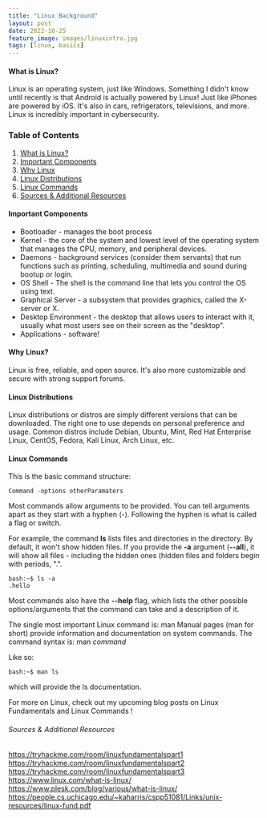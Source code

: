 ```yaml
---
title: "Linux Background"
layout: post
date: 2022-10-25
feature_image: images/linuxintro.jpg
tags: [linux, basics]
---
```


#### What is Linux?
Linux is an operating system, just like Windows. Something I didn't know until recently is that Android is actually powered by Linux! Just like iPhones are powered by iOS. It's also in cars, refrigerators, televisions, and more. Linux is incredibly important in cybersecurity.

<!--more-->

### Table of Contents
1. [What is Linux?](#what-is-linux)
2. [Important Components](#important-components)
3. [Why Linux](#why-linux)
4. [Linux Distributions](#linux-distributions)
5. [Linux Commands](#linux-commands)
6. [Sources & Additional Resources](#sources-additional-resources)



#### Important Components
- Bootloader - manages the boot process
- Kernel - the core of the system and lowest level of the operating system that manages the CPU, memory, and peripheral devices.
- Daemons - background services (consider them servants) that run functions such as printing, scheduling, multimedia and sound during bootup or login. 
- OS Shell - The shell is the command line that lets you control the OS using text. 
- Graphical Server - a subsystem that provides graphics, called the X-server or X.
- Desktop Environment - the desktop that allows users to interact with it, usually what most users see on their screen as the "desktop".
- Applications - software!



#### Why Linux?
Linux is free, reliable, and open source. It's also more customizable and secure with strong support forums.



#### Linux Distributions
Linux distributions or distros are simply different versions that can be downloaded. The right one to use depends on personal preference and usage. Common distros include Debian, Ubuntu, Mint, Red Hat Enterprise Linux, CentOS, Fedora, Kali Linux, Arch Linux, etc.



#### Linux Commands
This is the basic command structure:
```console
Command -options otherParamaters
```
Most commands allow arguments to be provided. You can tell arguments apart as they start with a hyphen (-). Following the hyphen is what is called a flag or switch. 

For example, the command **ls** lists files and directories in the directory. By default, it won't show hidden files. If you provide the **-a** argument (**--all**), it will show all files - including the hidden ones (hidden files and folders begin with periods, ".". 
```console
bash:~$ ls -a
.hello
```

Most commands also have the **--help** flag, which lists the other possible options/arguments that the command can take and a description of it. 

The single most important Linux command is:
man
Manual pages (man for short) provide information and documentation on system commands. The command syntax is:
man *command*

Like so:
```console
bash:~$ man ls
```
which will provide the ls documentation. 


For more on Linux, check out my upcoming blog posts on Linux Fundamentals and Linux Commands !

###### Sources & Additional Resources
https://tryhackme.com/room/linuxfundamentalspart1
https://tryhackme.com/room/linuxfundamentalspart2
https://tryhackme.com/room/linuxfundamentalspart3
https://www.linux.com/what-is-linux/
https://www.plesk.com/blog/various/what-is-linux/
https://people.cs.uchicago.edu/~kaharris/cspp51081/Links/unix-resources/linux-fund.pdf
